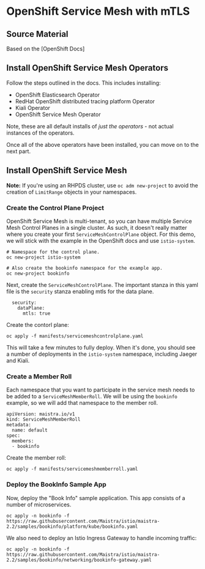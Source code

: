 # OpenShift Service Mesh with mTLS

## Source Material

Based on the [OpenShift Docs]

## Install OpenShift Service Mesh Operators

Follow the steps outlined in the docs.  This includes installing:
* OpenShift Elasticsearch Operator
* RedHat OpenShift distributed tracing platform Operator
* Kiali Operator
* OpenShift Service Mesh Operator

Note, these are all default installs of *just the operators* - not actual instances of the operators.

Once all of the above operators have been installed, you can move on to the next part.

## Install OpenShift Service Mesh

**Note:** If you're using an RHPDS cluster, use `oc adm new-project` to avoid the creation of `LimitRange` objects in your namespaces.


### Create the Control Plane Project

OpenShift Service Mesh is multi-tenant, so you can have multiple Service Mesh Control Planes in a single cluster.  As such, it doesn't really matter where you create your first `ServiceMeshControlPlane` object.  For this demo, we will stick with the example in the OpenShift docs and use `istio-system`.

```
# Namespace for the control plane.
oc new-project istio-system

# Also create the bookinfo namespace for the example app.
oc new-project bookinfo
```

Next, create the `ServiceMeshControlPlane`.  The important stanza in this yaml file is the `security` stanza enabling mtls for the data plane.

```
  security:
    dataPlane:
      mtls: true
```

Create the contorl plane:

```
oc apply -f manifests/servicemeshcontrolplane.yaml
```

This will take a few minutes to fully deploy.  When it's done, you should see a number of deployments in the `istio-system` namespace, including Jaeger and Kiali.

### Create a Member Roll

Each namespace that you want to participate in the service mesh needs to be added to a `ServiceMeshMemberRoll`.  We will be using the `bookinfo` example, so we will add that namespace to the member roll.

```
apiVersion: maistra.io/v1
kind: ServiceMeshMemberRoll
metadata:
  name: default
spec:
  members:
  - bookinfo
```

Create the member roll:

```
oc apply -f manifests/servicemeshmemberroll.yaml
```

### Deploy the BookInfo Sample App

Now, deploy the "Book Info" sample application.  This app consists of a number of microservices.

```
oc apply -n bookinfo -f https://raw.githubusercontent.com/Maistra/istio/maistra-2.2/samples/bookinfo/platform/kube/bookinfo.yaml
```

We also need to deploy an Istio Ingress Gateway to handle incoming traffic:

```
oc apply -n bookinfo -f https://raw.githubusercontent.com/Maistra/istio/maistra-2.2/samples/bookinfo/networking/bookinfo-gateway.yaml
```
